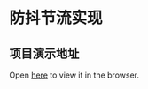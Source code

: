 # 防抖节流实现

## 项目演示地址

Open [here](https://zouzonghua.github.io/debounce-and-throttle/) to view it in the browser.
